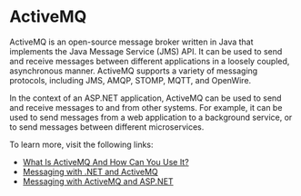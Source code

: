 # ActiveMQ

ActiveMQ is an open-source message broker written in Java that implements the Java Message Service (JMS) API. It can be used to send and receive messages between different applications in a loosely coupled, asynchronous manner. ActiveMQ supports a variety of messaging protocols, including JMS, AMQP, STOMP, MQTT, and OpenWire.

In the context of an ASP.NET application, ActiveMQ can be used to send and receive messages to and from other systems. For example, it can be used to send messages from a web application to a background service, or to send messages between different microservices.

To learn more, visit the following links:

- [What Is ActiveMQ And How Can You Use It?](https://www.c-sharpcorner.com/article/what-is-activemq-and-how-can-you-use-it/)
- [Messaging with .NET and ActiveMQ](https://remark.wordpress.com/articles/messaging-with-net-and-activemq/)
- [Messaging with ActiveMQ and ASP.NET](https://havret.io/activemq-artemis-net-core)
